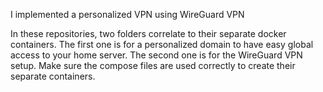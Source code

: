 I implemented a personalized VPN using WireGuard VPN

In these repositories, two folders correlate to their separate docker containers. The first one is for a personalized domain to have easy global access to your home server. The second one is for the WireGuard VPN setup. Make sure the compose files are used correctly to create their separate containers.
